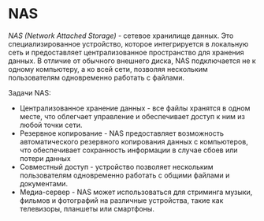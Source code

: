 # NAS
*NAS (Network Attached Storage)* - сетевое хранилище данных. Это специализированное устройство, которое интегрируется в локальную сеть и предоставляет централизованное пространство для хранения данных. В отличие от обычного внешнего диска, NAS подключается не к одному компьютеру, а ко всей сети, позволяя нескольким пользователям одновременно работать с файлами.

Задачи NAS:
- Централизованное хранение данных - все файлы хранятся в одном месте, что облегчает управление и обеспечивает доступ к ним из любой точки сети.
- Резервное копирование - NAS предоставляет возможность автоматического резервного копирования данных с компьютеров, что обеспечивает сохранность информации в случае сбоев или потери данных
- Совместный доступ - устройство позволяет нескольким пользователям одновременно работать с общими файлами и документами.
- Медиа-сервер - NAS может использоваться для стриминга музыки, фильмов и фотографий на различные устройства, такие как телевизоры, планшеты или смартфоны.
